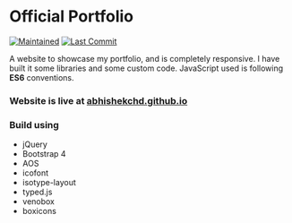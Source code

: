 # Official Portfolio

[![Maintained](https://img.shields.io/maintenance/yes/2020.svg?style=for-the-badge)](https://abhishekchd.github.io/)
[![Last Commit](https://img.shields.io/github/last-commit/AbhishekChd/abhishekchd.github.io.svg?style=for-the-badge)](https://img.shields.io/github/last-commit/AbhishekChd/abhishekchd.github.io.svg?style=for-the-badge)


A website to showcase my portfolio, and is completely responsive. I have built it some libraries and some custom code. JavaScript used is following **ES6** conventions.

### Website is live at [abhishekchd.github.io](https://abhishekchd.github.io/)


### Build using
- jQuery
- Bootstrap 4
- AOS
- icofont
- isotype-layout
- typed.js
- venobox
- boxicons
